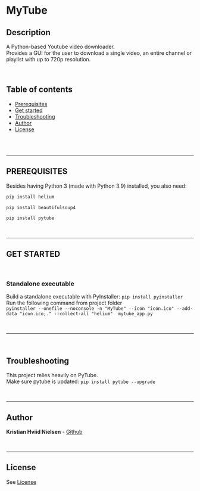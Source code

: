 # MyTube

## Description 

A Python-based Youtube video downloader. <br/>
Provides a GUI for the user to download a single video, an entire channel or playlist with up to 720p resolution.


<br/>

## Table of contents
- [Prerequisites](#prerequisites)
- [Get started](#get-started)
- [Troubleshooting](#troubleshooting)
- [Author](#author)
- [License](#license)

<br/>
<br/>

---

## PREREQUISITES
Besides having Python 3 (made with Python 3.9) installed, you also need:
```bash
pip install helium

pip install beautifulsoup4

pip install pytube
```

<br/>

---

## GET STARTED

<br/>

### **Standalone executable**
Build a standalone executable with PyInstaller: ```pip install pyinstaller```<br/>
Run the following command from project folder<br/> ```pyinstaller --onefile --noconsole -n "MyTube" --icon "icon.ico" --add-data "icon.ico;." --collect-all "helium"  mytube_app.py```

<br/>

---

<br/>

## **Troubleshooting**
This project relies heavily on PyTube.<br/>
Make sure pytube is updated: ```pip install pytube --upgrade```

<br/>

---

## Author
**Kristian Hviid Nielsen** - [Github](https://github.com/kristianhnielsen)

<br/>

---

## License
See [License](https://github.com/kristianhnielsen/MyTube/edit/main/LICENSE)